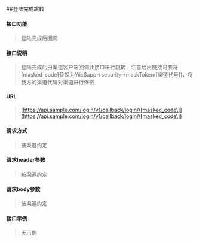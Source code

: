 ##登陆完成跳转
<br>

#### 接口功能
> 登陆完成后回调

#### 接口说明
> 登陆完成后由渠道客户端回调此接口进行跳转，注意给出链接时要将\[masked_code\]替换为Yii::$app->security->maskToken(\[渠道代号\])，将我方的渠道代码对渠道进行保密

#### URL
> [https://api.sample.com/login/v1/callback/login/\[masked_code\]](https://api.sample.com/login/v1/callback/login/\[masked_code\])

#### 请求方式
> 按渠道约定

#### 请求header参数
> 按渠道约定

#### 请求body参数
> 按渠道约定

#### 接口示例
> 无示例